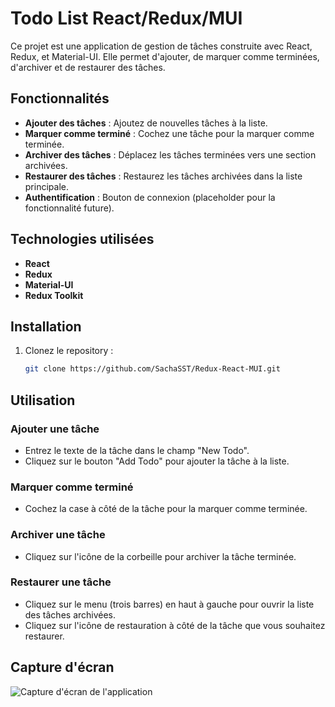 # Todo List React/Redux/MUI

Ce projet est une application de gestion de tâches construite avec React, Redux, et Material-UI. Elle permet d'ajouter, de marquer comme terminées, d'archiver et de restaurer des tâches.

## Fonctionnalités

- **Ajouter des tâches** : Ajoutez de nouvelles tâches à la liste.
- **Marquer comme terminé** : Cochez une tâche pour la marquer comme terminée.
- **Archiver des tâches** : Déplacez les tâches terminées vers une section archivées.
- **Restaurer des tâches** : Restaurez les tâches archivées dans la liste principale.
- **Authentification** : Bouton de connexion (placeholder pour la fonctionnalité future).

## Technologies utilisées

- **React** 
- **Redux** 
- **Material-UI** 
- **Redux Toolkit** 

## Installation

1. Clonez le repository :
   ```bash
   git clone https://github.com/SachaSST/Redux-React-MUI.git
   ```
   

## Utilisation

### Ajouter une tâche
- Entrez le texte de la tâche dans le champ "New Todo".
- Cliquez sur le bouton "Add Todo" pour ajouter la tâche à la liste.

### Marquer comme terminé
- Cochez la case à côté de la tâche pour la marquer comme terminée.

### Archiver une tâche
- Cliquez sur l'icône de la corbeille pour archiver la tâche terminée.

### Restaurer une tâche
- Cliquez sur le menu (trois barres) en haut à gauche pour ouvrir la liste des tâches archivées.
- Cliquez sur l'icône de restauration à côté de la tâche que vous souhaitez restaurer.

## Capture d'écran

![Capture d'écran de l'application](path/to/screenshot.png)
